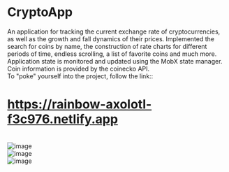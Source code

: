 # CryptoApp
An application for tracking the current exchange rate of cryptocurrencies, as well as the growth and fall dynamics of their prices.
Implemented the search for coins by name, the construction of rate charts for different periods of time, endless scrolling, a list of favorite coins and much more.
Application state is monitored and updated using the MobX state manager.
Coin information is provided by the coinecko API.<br>
To "poke" yourself into the project, follow the link:: <h1>https://rainbow-axolotl-f3c976.netlify.app</h1> <br>
![image](https://user-images.githubusercontent.com/24972457/190595842-26c46be8-c5f1-4bf7-9b1f-c49c7912be3c.png)<br>
![image](https://user-images.githubusercontent.com/24972457/190595949-77ab96d6-2a9d-451d-84cc-5a6b710c95ff.png)<br>
![image](https://user-images.githubusercontent.com/24972457/190596038-68ac3464-882e-4716-a842-65dab59410e4.png)
